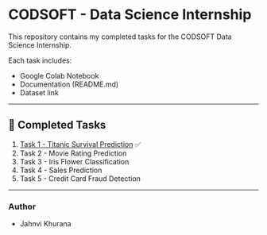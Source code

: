 # CODSOFT - Data Science Internship

This repository contains my completed tasks for the CODSOFT Data Science Internship.  

Each task includes:
- Google Colab Notebook
- Documentation (README.md)
- Dataset link

---

## 📌 Completed Tasks
1. [Task 1 - Titanic Survival Prediction](./Task1_Titanic_Survival) ✅
2. Task 2 - Movie Rating Prediction 
3. Task 3 - Iris Flower Classification 
4. Task 4 - Sales Prediction 
5. Task 5 - Credit Card Fraud Detection 

---

###  Author
- Jahnvi Khurana  
